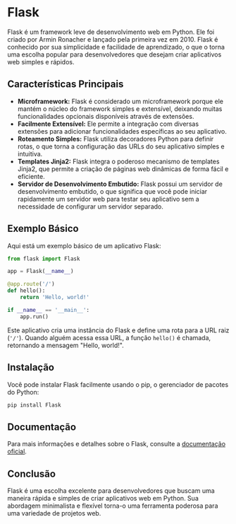 # Flask

Flask é um framework leve de desenvolvimento web em Python. Ele foi criado por Armin Ronacher e lançado pela primeira vez em 2010. Flask é conhecido por sua simplicidade e facilidade de aprendizado, o que o torna uma escolha popular para desenvolvedores que desejam criar aplicativos web simples e rápidos.

## Características Principais

- **Microframework:** Flask é considerado um microframework porque ele mantém o núcleo do framework simples e extensível, deixando muitas funcionalidades opcionais disponíveis através de extensões.
- **Facilmente Extensível:** Ele permite a integração com diversas extensões para adicionar funcionalidades específicas ao seu aplicativo.
- **Roteamento Simples:** Flask utiliza decoradores Python para definir rotas, o que torna a configuração das URLs do seu aplicativo simples e intuitiva.
- **Templates Jinja2:** Flask integra o poderoso mecanismo de templates Jinja2, que permite a criação de páginas web dinâmicas de forma fácil e eficiente.
- **Servidor de Desenvolvimento Embutido:** Flask possui um servidor de desenvolvimento embutido, o que significa que você pode iniciar rapidamente um servidor web para testar seu aplicativo sem a necessidade de configurar um servidor separado.

## Exemplo Básico

Aqui está um exemplo básico de um aplicativo Flask:

```python
from flask import Flask

app = Flask(__name__)

@app.route('/')
def hello():
    return 'Hello, world!'

if __name__ == '__main__':
    app.run()
```

Este aplicativo cria uma instância do Flask e define uma rota para a URL raiz (`'/'`). Quando alguém acessa essa URL, a função `hello()` é chamada, retornando a mensagem "Hello, world!".

## Instalação

Você pode instalar Flask facilmente usando o pip, o gerenciador de pacotes do Python:

```bash
pip install Flask
````

## Documentação

Para mais informações e detalhes sobre o Flask, consulte a [documentação oficial](https://flask.palletsprojects.com/).

## Conclusão

Flask é uma escolha excelente para desenvolvedores que buscam uma maneira rápida e simples de criar aplicativos web em Python. Sua abordagem minimalista e flexível torna-o uma ferramenta poderosa para uma variedade de projetos web.
